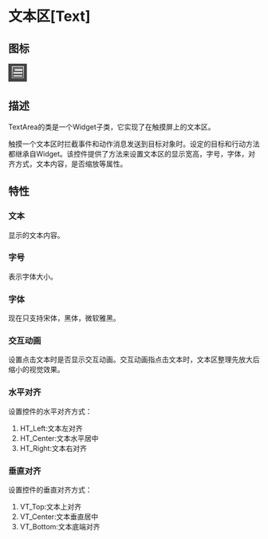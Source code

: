 # 文本区[Text]

## 图标

![](res/text.png)

## 描述

TextArea的类是一个Widget子类，它实现了在触摸屏上的文本区。

触摸一个文本区时拦截事件和动作消息发送到目标对象时。设定的目标和行动方法都继承自Widget。该控件提供了方法来设置文本区的显示宽高，字号，字体，对齐方式，文本内容，是否缩放等属性。

## 特性



### 文本

显示的文本内容。


### 字号

表示字体大小。

### 字体

现在只支持宋体，黑体，微软雅黑。

### 交互动画

设置点击文本时是否显示交互动画。交互动画指点击文本时，文本区整理先放大后缩小的视觉效果。

### 水平对齐

设置控件的水平对齐方式：

1. HT_Left:文本左对齐
2. HT_Center:文本水平居中
3. HT_Right:文本右对齐

### 垂直对齐

设置控件的垂直对齐方式：

1. VT_Top:文本上对齐
2. VT_Center:文本垂直居中
3. VT_Bottom:文本底端对齐

